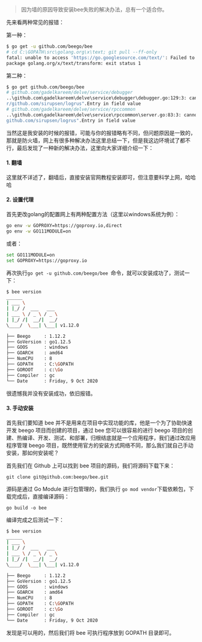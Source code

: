 > 因为墙的原因导致安装bee失败的解决办法，总有一个适合你。

先来看两种常见的报错：

第一种：

```bash
$ go get -u github.com/beego/bee
# cd C:\GOPATH\src\golang.org\x\text; git pull --ff-only
fatal: unable to access 'https://go.googlesource.com/text/': Failed to connect to go.googlesource.com port 443: Timed out
package golang.org/x/text/transform: exit status 1
```

第二种：

```bash
$ go get github.com/beego/bee
# github.com/gadelkareem/delve/service/debugger
..\github.com\gadelkareem\delve\service\debugger\debugger.go:129:3: cannot use logger (type *"github.com/go-delve/delve/vendor/github.com/sirupsen/logrus".Entry) as type *"github.com/gadelkareem/delve/vendo
r/github.com/sirupsen/logrus".Entry in field value
# github.com/gadelkareem/delve/service/rpccommon
..\github.com\gadelkareem\delve\service\rpccommon\server.go:83:3: cannot use logger (type *"github.com/go-delve/delve/vendor/github.com/sirupsen/logrus".Entry) as type *"github.com/gadelkareem/delve/vendor/
github.com/sirupsen/logrus".Entry in field value
```

当然这是我安装的时候的报错，可能与你的报错略有不同，但问题原因是一致的，那就是防火墙，网上有很多种解决办法这里总结一下，但是我这边环境试了都不行，最后发现了一种新的解决办法，这里向大家详细介绍一下：

#### 1. 翻墙

这里就不详述了，翻墙后，直接安装官网教程安装即可，但注意要科学上网，哈哈哈

#### 2. 设置代理

首先更改golang的配置网上有两种配置方法（这里以windows系统为例）：

```bash
go env -w GOPROXY=https://goproxy.io,direct
go env -w GO111MODULE=on
```

或者：

```bash
set GO111MODULE=on
set GOPROXY=https://goproxy.io
```

再次执行`go get -u github.com/beego/bee `命令，就可以安装成功了，测试一下：

```bash
$ bee version
______
| ___ \
| |_/ /  ___   ___
| ___ \ / _ \ / _ \
| |_/ /|  __/|  __/
\____/  \___| \___| v1.12.0

├── Beego     : 1.12.2
├── GoVersion : go1.12.5
├── GOOS      : windows
├── GOARCH    : amd64
├── NumCPU    : 8
├── GOPATH    : C:\GOPATH
├── GOROOT    : c:\Go
├── Compiler  : gc
└── Date      : Friday, 9 Oct 2020
```

很遗憾我并没有安装成功，依旧报错。



#### 3. 手动安装

首先我们要知道 bee 并不是用来在项目中实现功能的库，他是一个为了协助快速开发 beego 项目而创建的项目，通过 bee 您可以很容易的进行 beego 项目的创建、热编译、开发、测试、和部署，归根结底就是一个应用程序，我们通过改应用程序管理 beego 项目，既然使用官方的安装方式网络不同，那么我们就自己手动安装，那如何安装呢？

首先我们在 Github 上可以找到 bee 项目的源码，我们将源码下载下来：

`git clone git@github.com:beego/bee.git`

源码是通过 Go Module 进行包管理的，我们执行 `go mod vendor`下载依赖包，下载完成后，直接编译源码：

`go build -o bee`

编译完成之后测试一下：

```bash
$ bee version
______
| ___ \
| |_/ /  ___   ___
| ___ \ / _ \ / _ \
| |_/ /|  __/|  __/
\____/  \___| \___| v1.12.0

├── Beego     : 1.12.2
├── GoVersion : go1.12.5
├── GOOS      : windows
├── GOARCH    : amd64
├── NumCPU    : 8
├── GOPATH    : C:\GOPATH
├── GOROOT    : c:\Go
├── Compiler  : gc
└── Date      : Friday, 9 Oct 2020
```

发现是可以用的，然后我们将 bee 可执行程序放到 GOPATH 目录即可。

